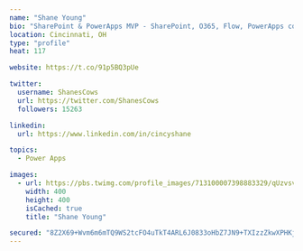 ```yaml
---
name: "Shane Young"
bio: "SharePoint & PowerApps MVP - SharePoint, O365, Flow, PowerApps consulting? @PowerApps911 | Pure Snark? You found it."
location: Cincinnati, OH
type: "profile"
heat: 117

website: https://t.co/91p5BQ3pUe

twitter:
  username: ShanesCows
  url: https://twitter.com/ShanesCows
  followers: 15263

linkedin:
  url: https://www.linkedin.com/in/cincyshane

topics:
  - Power Apps

images:
  - url: https://pbs.twimg.com/profile_images/713100007398883329/qUzvsvQ3_400x400.jpg
    width: 400
    height: 400
    isCached: true
    title: "Shane Young"

secured: "8Z2X69+Wvm6m6mTQ9WS2tcFO4uTkT4ARL6J0833oHbZ7JN9+TXIzzZkwXPHKj0hhXT1C7/j+1ikfP6NLRdrUR1PaWwuZhSHRZIRChAV5Mm6yONSxORZQQk9C6AjXtaIHHzJ6ZaX+XrkiXWerrdxPu45M6444wzoPg1rw5bnGwWRgIaH9jNXM6s0JrkOab1acuoMes+coTbhQWZb0rM9QSh4DoXpvnXIludpDq6thzufGXZcDWjYF8wzzfwfJiESqnz0Y8iy2Gyq+NXmlpqyHBURgMESs1HkmawbJ68rMTcGTcSfhmMAjkESkkPvdhUNo3vq7lLw+uFtyiiL2ou7Z9Wgg1/OvD0JmfEva8TbSiBbTMdrzLSW9wSYZtF4F1iNbc2ow2qXUYBIdtYYLKElGcZ+C/k9qCdtD4ME85EG6Oww=;w7UHZ0LOl7a00Ed6d5QPWA=="
---
```


